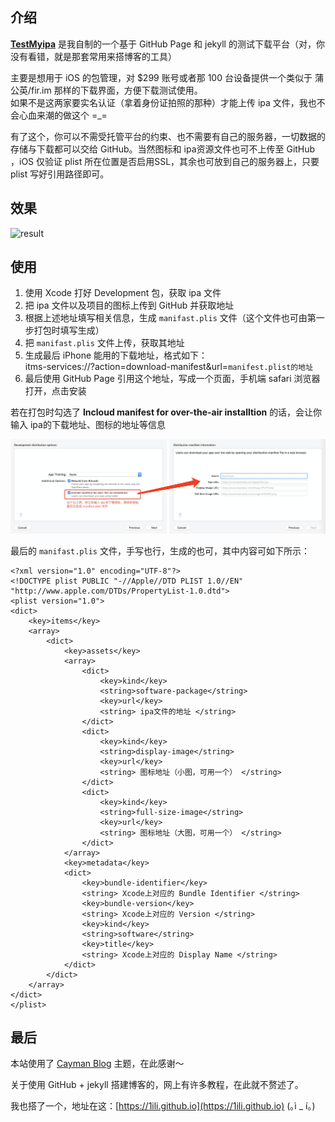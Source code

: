 ## 介绍

**[TestMyipa](https://1ili.github.io/TestMyipa/)** 是我自制的一个基于 GitHub Page 和 jekyll 的测试下载平台（对，你没有看错，就是那套常用来搭博客的工具）

主要是想用于 iOS 的包管理，对 $299 账号或者那 100 台设备提供一个类似于 蒲公英/fir.im 那样的下载界面，方便下载测试使用。<br/>如果不是这两家要实名认证（拿着身份证拍照的那种）才能上传 ipa 文件，我也不会心血来潮的做这个 =_=

有了这个，你可以不需受托管平台的约束、也不需要有自己的服务器，一切数据的存储与下载都可以交给 GitHub。当然图标和 ipa资源文件也可不上传至 GitHub ，iOS 仅验证 plist 所在位置是否启用SSL，其余也可放到自己的服务器上，只要 plist 写好引用路径即可。

## 效果

![result](https://raw.githubusercontent.com/1ilI/TestMyipa/master/resource/images/result.gif)

## 使用

1. 使用 Xcode 打好 Development 包，获取 ipa 文件
2. 把 ipa 文件以及项目的图标上传到 GitHub 并获取地址
3. 根据上述地址填写相关信息，生成 `manifast.plis` 文件（这个文件也可由第一步打包时填写生成）
4. 把 `manifast.plis` 文件上传，获取其地址
5. 生成最后 iPhone 能用的下载地址，格式如下： <br/>
itms-services://?action=download-manifest&url=`manifest.plist的地址`
6. 最后使用 GitHub Page 引用这个地址，写成一个页面，手机端 safari 浏览器打开，点击安装

若在打包时勾选了 **Incloud manifest for over-the-air installtion** 的话，会让你输入 ipa的下载地址、图标的地址等信息

![xcode-step](https://raw.githubusercontent.com/1ilI/TestMyipa/master/resource/images/xcode-step.png)

最后的 `manifast.plis` 文件，手写也行，生成的也可，其中内容可如下所示：
```
<?xml version="1.0" encoding="UTF-8"?>
<!DOCTYPE plist PUBLIC "-//Apple//DTD PLIST 1.0//EN" "http://www.apple.com/DTDs/PropertyList-1.0.dtd">
<plist version="1.0">
<dict>
	<key>items</key>
	<array>
		<dict>
			<key>assets</key>
			<array>
				<dict>
					<key>kind</key>
					<string>software-package</string>
					<key>url</key>
					<string> ipa文件的地址 </string>
				</dict>
				<dict>
					<key>kind</key>
					<string>display-image</string>
					<key>url</key>
					<string> 图标地址（小图，可用一个） </string>
				</dict>
				<dict>
					<key>kind</key>
					<string>full-size-image</string>
					<key>url</key>
					<string> 图标地址（大图，可用一个） </string>
				</dict>
			</array>
			<key>metadata</key>
			<dict>
				<key>bundle-identifier</key>
				<string> Xcode上对应的 Bundle Identifier </string>
				<key>bundle-version</key>
				<string> Xcode上对应的 Version </string>
				<key>kind</key>
				<string>software</string>
				<key>title</key>
				<string> Xcode上对应的 Display Name </string>
			</dict>
		</dict>
	</array>
</dict>
</plist>
```

## 最后

本站使用了 [Cayman Blog](https://github.com/lorepirri/cayman-blog) 主题，在此感谢～

关于使用 GitHub + jekyll 搭建博客的，网上有许多教程，在此就不赘述了。

我也搭了一个，地址在这：[https://1ili.github.io](https://1ili.github.io) (｡ì _ í｡)
